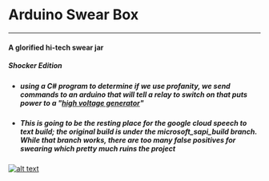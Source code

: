 # Arduino Swear Box
--------------------
#### A glorified hi-tech swear jar
##### *Shocker Edition*

  * ##### using a C# program to determine if we use profanity, we send commands to an arduino that will tell a relay to switch on that puts power to a _"_[_high voltage generator_](https://www.ebay.com/sch/sis.html?_nkw=DC+3V-6V+to+400kV+400000V+Boost+Step-up+Power+Module+High-voltage+Generator&_id=222522245188&&_trksid=p2057872.m2749.l2658)_"_

  * ##### This is going to be the resting place for the google cloud speech to text build; the original build is under the microsoft_sapi_build branch. While that branch works, there are too many false positives for swearing which pretty much ruins the project

[![alt text](https://j.gifs.com/gLA9WD.gif)](https://youtu.be/sI_3dkyu0hY "watch on youtube")
